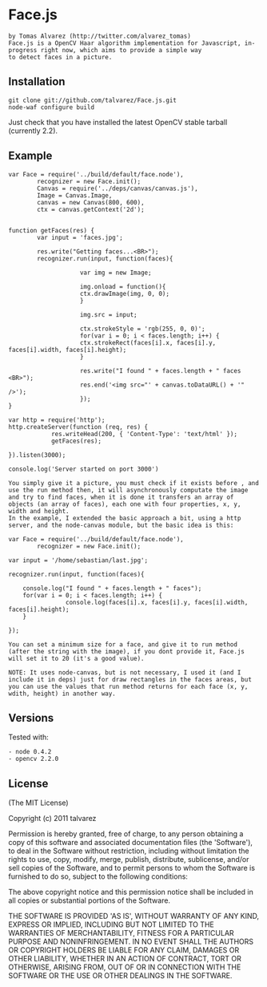 
# Face.js

	by Tomas Alvarez (http://twitter.com/alvarez_tomas)
	Face.js is a OpenCV Haar algorithm implementation for Javascript, in-progress right now, which aims to provide a simple way 
	to detect faces in a picture.

## Installation

	git clone git://github.com/talvarez/Face.js.git
	node-waf configure build

Just check that you have installed the latest OpenCV stable tarball (currently 2.2).

## Example

	var Face = require('../build/default/face.node'),
			recognizer = new Face.init();
			Canvas = require('../deps/canvas/canvas.js'),
	   		Image = Canvas.Image,
	   		canvas = new Canvas(800, 600),
	   		ctx = canvas.getContext('2d');


	function getFaces(res) {
			var input = 'faces.jpg';

			res.write("Getting faces...<BR>");
			recognizer.run(input, function(faces){

						var img = new Image;

						img.onload = function(){
						ctx.drawImage(img, 0, 0);
						}

						img.src = input;

						ctx.strokeStyle = 'rgb(255, 0, 0)';
						for(var i = 0; i < faces.length; i++) {
						ctx.strokeRect(faces[i].x, faces[i].y, faces[i].width, faces[i].height);
						}

						res.write("I found " + faces.length + " faces <BR>");
						res.end('<img src="' + canvas.toDataURL() + '" />');
						});
	}

	var http = require('http');
	http.createServer(function (req, res) {
				res.writeHead(200, { 'Content-Type': 'text/html' });
				getFaces(res);

	}).listen(3000);

	console.log('Server started on port 3000')

	You simply give it a picture, you must check if it exists before , and use the run method then, it will asynchronously computate the image and try to find faces, when it is done it transfers an array of objects (an array of faces), each one with four properties, x, y, width and height.
	In the example, I extended the basic approach a bit, using a http server, and the node-canvas module, but the basic idea is this:

	var Face = require('../build/default/face.node'),
    		recognizer = new Face.init();

	var input = '/home/sebastian/last.jpg';

	recognizer.run(input, function(faces){

	    console.log("I found " + faces.length + " faces");
		for(var i = 0; i < faces.length; i++) {
		            console.log(faces[i].x, faces[i].y, faces[i].width, faces[i].height);
		}

	});

	You can set a minimum size for a face, and give it to run method (after the string with the image), if you dont provide it, Face.js will set it to 20 (it's a good value).

	NOTE: It uses node-canvas, but is not necessary, I used it (and I include it in deps) just for draw rectangles in the faces areas, but you can use the values that run method returns for each face (x, y, wdith, height) in another way.

## Versions

Tested with:

	- node 0.4.2
	- opencv 2.2.0

## License

(The MIT License)

Copyright (c) 2011 talvarez

Permission is hereby granted, free of charge, to any person obtaining
a copy of this software and associated documentation files (the
'Software'), to deal in the Software without restriction, including
without limitation the rights to use, copy, modify, merge, publish,
distribute, sublicense, and/or sell copies of the Software, and to
permit persons to whom the Software is furnished to do so, subject to
the following conditions:

The above copyright notice and this permission notice shall be
included in all copies or substantial portions of the Software.

THE SOFTWARE IS PROVIDED 'AS IS', WITHOUT WARRANTY OF ANY KIND,
EXPRESS OR IMPLIED, INCLUDING BUT NOT LIMITED TO THE WARRANTIES OF
MERCHANTABILITY, FITNESS FOR A PARTICULAR PURPOSE AND NONINFRINGEMENT.
IN NO EVENT SHALL THE AUTHORS OR COPYRIGHT HOLDERS BE LIABLE FOR ANY
CLAIM, DAMAGES OR OTHER LIABILITY, WHETHER IN AN ACTION OF CONTRACT,
TORT OR OTHERWISE, ARISING FROM, OUT OF OR IN CONNECTION WITH THE
SOFTWARE OR THE USE OR OTHER DEALINGS IN THE SOFTWARE.
